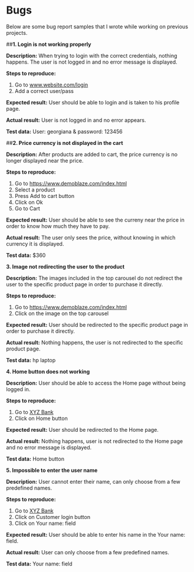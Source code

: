 # Bugs
Below are some bug report samples that I wrote while working on previous projects.

##**1. Login is not working properly** 

**Description:** When trying to login with the correct credentials, nothing happens. The user is not logged in and no error message is displayed.

**Steps to reproduce:** 
1. Go to www.website.com/login
2. Add a correct user/pass
   
**Expected result:** User should be able to login and is taken to his profile page.

**Actual result:** User is not logged in and no error appears.

**Test data:** User: georgiana & password: 123456

##**2. Price currency is not displayed in the cart**

**Description:** After products are added to cart, the price currency is no longer displayed near the price.

**Steps to reproduce:**
1. Go to https://www.demoblaze.com/index.html
2. Select a product
3. Press Add to cart button
4. Click on Ok 
5. Go to Cart
   
**Expected result:** User should be able to see the curreny near the price in order to know how much they have to pay.

**Actual result:** The user only sees the price, without knowing in which currency it is displayed.

**Test data:** $360

**3. Image not redirecting the user to the product**

**Description:** The images included in the top carousel do not redirect the user to the specific product page in order to purchase it directly.

**Steps to reproduce:** 
1. Go to https://www.demoblaze.com/index.html
2. Click on the image on the top carousel
   
**Expected result:** User should be redirected to the specific product page in order to purchase it directly.

**Actual result:** Nothing happens, the user is not redirected to the specific product page.

**Test data:** hp laptop

**4. Home button does not working**

**Description:** User should be able to access the Home page without being logged in.

**Steps to reproduce:**
1. Go to [XYZ Bank](https://www.globalsqa.com/angularJs-protractor/BankingProject/#/login) 
2. Click on Home button
   
**Expected result:** User should be redirected to the Home page.

**Actual result:** Nothing happens, user is not redirected to the Home page and no error message is displayed.

**Test data:** Home button

**5. Impossible to enter the user name**

**Description:** User cannot enter their name, can only choose from a few predefined names.

**Steps to reproduce:**
1. Go to [XYZ Bank](https://www.globalsqa.com/angularJs-protractor/BankingProject/#/login) 
2. Click on Customer login button
3. Click on Your name: field
   
**Expected result:** User should be able to enter his name in the Your name: field.

**Actual result:** User can only choose from a few predefined names.

**Test data:** Your name: field












